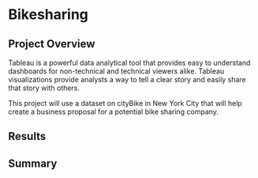 # Bikesharing
## Project Overview
Tableau is a powerful data analytical tool that provides easy to understand dashboards for non-technical and technical viewers alike. Tableau visualizations provide analysts a way to tell a clear story and easily share that story with others. 

This project will use a dataset on cityBike in New York City that will help create a business proposal for a potential bike sharing company. 
## Results
## Summary
